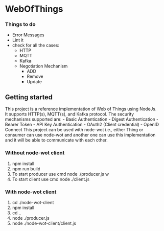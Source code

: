 # WebOfThings
### Things to do
- Error Messages
- Lint it
- check for all the cases:
  - HTTP
  - MQTT
  - Kafka
  - Negotiation Mechanism
    - ADD
    - Remove
    - Update



## Getting started

This project is a reference implementation of Web of Things using NodeJs.
It supports HTTP(s), MQTT(s), and Kafka protocol.
The security mechanisms supported are:
    - Basic Authentication
    - Digest Authentication
    - Bearer Token
    - API Key Authentication
    - OAuth2 (Client credential)
    - OpenID Connect
This project can be used with node-wot i.e., either Thing or consumer can use node-wot and another one can use this implementation and it will be able to communicate with each other.



### Without node-wot client
1. npm install
2. npm run build
3. To start producer use cmd node ./producer.js w
4. To start client use cmd node ./client.js


### With node-wot client
1. cd ./node-wot-client
2. npm install
3. cd ..
4. node ./producer.js
5. node ./node-wot-client/client.js

